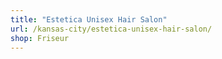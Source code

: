 ```yaml
---
title: "Estetica Unisex Hair Salon"
url: /kansas-city/estetica-unisex-hair-salon/
shop: Friseur
---
```

